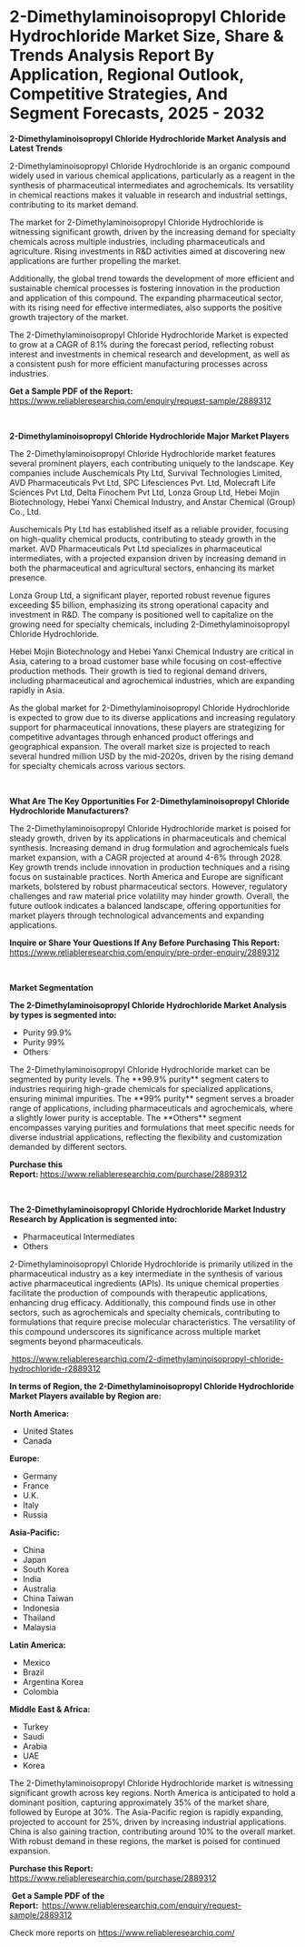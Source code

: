 <p><h1>2-Dimethylaminoisopropyl Chloride Hydrochloride Market Size, Share & Trends Analysis Report By Application, Regional Outlook, Competitive Strategies, And Segment Forecasts, 2025 - 2032</h1></p><p><strong>2-Dimethylaminoisopropyl Chloride Hydrochloride Market Analysis and Latest Trends</strong></p>
<p><p>2-Dimethylaminoisopropyl Chloride Hydrochloride is an organic compound widely used in various chemical applications, particularly as a reagent in the synthesis of pharmaceutical intermediates and agrochemicals. Its versatility in chemical reactions makes it valuable in research and industrial settings, contributing to its market demand. </p><p>The market for 2-Dimethylaminoisopropyl Chloride Hydrochloride is witnessing significant growth, driven by the increasing demand for specialty chemicals across multiple industries, including pharmaceuticals and agriculture. Rising investments in R&D activities aimed at discovering new applications are further propelling the market. </p><p>Additionally, the global trend towards the development of more efficient and sustainable chemical processes is fostering innovation in the production and application of this compound. The expanding pharmaceutical sector, with its rising need for effective intermediates, also supports the positive growth trajectory of the market.</p><p>The 2-Dimethylaminoisopropyl Chloride Hydrochloride Market is expected to grow at a CAGR of 8.1% during the forecast period, reflecting robust interest and investments in chemical research and development, as well as a consistent push for more efficient manufacturing processes across industries.</p></p>
<p><strong>Get a Sample PDF of the Report:&nbsp;</strong> <a href="https://www.reliableresearchiq.com/enquiry/request-sample/2889312?utm_campaign=3347&utm_medium=2&utm_source=Github&utm_content=ia&utm_term=14032025&utm_id=2-dimethylaminoisopropyl-chloride-hydrochloride">https://www.reliableresearchiq.com/enquiry/request-sample/2889312</a></p>
<p>&nbsp;</p>
<p><strong>2-Dimethylaminoisopropyl Chloride Hydrochloride Major Market Players</strong></p>
<p><p>The 2-Dimethylaminoisopropyl Chloride Hydrochloride market features several prominent players, each contributing uniquely to the landscape. Key companies include Auschemicals Pty Ltd, Survival Technologies Limited, AVD Pharmaceuticals Pvt Ltd, SPC Lifesciences Pvt. Ltd, Molecraft Life Sciences Pvt Ltd, Delta Finochem Pvt Ltd, Lonza Group Ltd, Hebei Mojin Biotechnology, Hebei Yanxi Chemical Industry, and Anstar Chemical (Group) Co., Ltd.</p><p>Auschemicals Pty Ltd has established itself as a reliable provider, focusing on high-quality chemical products, contributing to steady growth in the market. AVD Pharmaceuticals Pvt Ltd specializes in pharmaceutical intermediates, with a projected expansion driven by increasing demand in both the pharmaceutical and agricultural sectors, enhancing its market presence.</p><p>Lonza Group Ltd, a significant player, reported robust revenue figures exceeding $5 billion, emphasizing its strong operational capacity and investment in R&D. The company is positioned well to capitalize on the growing need for specialty chemicals, including 2-Dimethylaminoisopropyl Chloride Hydrochloride.</p><p>Hebei Mojin Biotechnology and Hebei Yanxi Chemical Industry are critical in Asia, catering to a broad customer base while focusing on cost-effective production methods. Their growth is tied to regional demand drivers, including pharmaceutical and agrochemical industries, which are expanding rapidly in Asia.</p><p>As the global market for 2-Dimethylaminoisopropyl Chloride Hydrochloride is expected to grow due to its diverse applications and increasing regulatory support for pharmaceutical innovations, these players are strategizing for competitive advantages through enhanced product offerings and geographical expansion. The overall market size is projected to reach several hundred million USD by the mid-2020s, driven by the rising demand for specialty chemicals across various sectors.</p></p>
<p>&nbsp;</p>
<p><strong>What Are The Key Opportunities For 2-Dimethylaminoisopropyl Chloride Hydrochloride Manufacturers?</strong></p>
<p><p>The 2-Dimethylaminoisopropyl Chloride Hydrochloride market is poised for steady growth, driven by its applications in pharmaceuticals and chemical synthesis. Increasing demand in drug formulation and agrochemicals fuels market expansion, with a CAGR projected at around 4-6% through 2028. Key growth trends include innovation in production techniques and a rising focus on sustainable practices. North America and Europe are significant markets, bolstered by robust pharmaceutical sectors. However, regulatory challenges and raw material price volatility may hinder growth. Overall, the future outlook indicates a balanced landscape, offering opportunities for market players through technological advancements and expanding applications.</p></p>
<p><strong>Inquire or Share Your Questions If Any Before Purchasing This Report:</strong> <a href="https://www.reliableresearchiq.com/enquiry/pre-order-enquiry/2889312?utm_campaign=3347&utm_medium=2&utm_source=Github&utm_content=ia&utm_term=14032025&utm_id=2-dimethylaminoisopropyl-chloride-hydrochloride">https://www.reliableresearchiq.com/enquiry/pre-order-enquiry/2889312</a></p>
<p>&nbsp;</p>
<p><strong>Market Segmentation</strong></p>
<p><strong>The 2-Dimethylaminoisopropyl Chloride Hydrochloride Market Analysis by types is segmented into:</strong></p>
<p><ul><li>Purity 99.9%</li><li>Purity 99%</li><li>Others</li></ul></p>
<p><p>The 2-Dimethylaminoisopropyl Chloride Hydrochloride market can be segmented by purity levels. The **99.9% purity** segment caters to industries requiring high-grade chemicals for specialized applications, ensuring minimal impurities. The **99% purity** segment serves a broader range of applications, including pharmaceuticals and agrochemicals, where a slightly lower purity is acceptable. The **Others** segment encompasses varying purities and formulations that meet specific needs for diverse industrial applications, reflecting the flexibility and customization demanded by different sectors.</p></p>
<p><strong>Purchase this Report:&nbsp;</strong><a href="https://www.reliableresearchiq.com/purchase/2889312?utm_campaign=3347&utm_medium=2&utm_source=Github&utm_content=ia&utm_term=14032025&utm_id=2-dimethylaminoisopropyl-chloride-hydrochloride">https://www.reliableresearchiq.com/purchase/2889312</a></p>
<p>&nbsp;</p>
<p><strong>The 2-Dimethylaminoisopropyl Chloride Hydrochloride Market Industry Research by Application is segmented into:</strong></p>
<p><ul><li>Pharmaceutical Intermediates</li><li>Others</li></ul></p>
<p><p>2-Dimethylaminoisopropyl Chloride Hydrochloride is primarily utilized in the pharmaceutical industry as a key intermediate in the synthesis of various active pharmaceutical ingredients (APIs). Its unique chemical properties facilitate the production of compounds with therapeutic applications, enhancing drug efficacy. Additionally, this compound finds use in other sectors, such as agrochemicals and specialty chemicals, contributing to formulations that require precise molecular characteristics. The versatility of this compound underscores its significance across multiple market segments beyond pharmaceuticals.</p></p>
<p><a href="https://www.reliableresearchiq.com/2-dimethylaminoisopropyl-chloride-hydrochloride-r2889312?utm_campaign=3347&utm_medium=2&utm_source=Github&utm_content=ia&utm_term=14032025&utm_id=2-dimethylaminoisopropyl-chloride-hydrochloride">&nbsp;https://www.reliableresearchiq.com/2-dimethylaminoisopropyl-chloride-hydrochloride-r2889312</a></p>
<p><strong>In terms of Region, the 2-Dimethylaminoisopropyl Chloride Hydrochloride Market Players available by Region are:</strong></p>
<p>
    <p> <strong> North America: </strong>
        <ul>
            <li>United States</li>
            <li>Canada</li>
        </ul>
        </p> 
    <p> <strong> Europe: </strong>
        <ul>
            <li>Germany</li>
            <li>France</li>
            <li>U.K.</li>
            <li>Italy</li>
            <li>Russia</li>
        </ul>
        </p> 
    <p> <strong> Asia-Pacific: </strong>
        <ul>
            <li>China</li>
            <li>Japan</li>
            <li>South Korea</li>
            <li>India</li>
            <li>Australia</li>
            <li>China Taiwan</li>
            <li>Indonesia</li>
            <li>Thailand</li>
            <li>Malaysia</li>
        </ul>
        </p> 
    <p> <strong> Latin America: </strong>
        <ul>
            <li>Mexico</li>
            <li>Brazil</li>
            <li>Argentina Korea</li>
            <li>Colombia</li>
        </ul>
        </p> 
    <p> <strong> Middle East & Africa: </strong>
        <ul>
            <li>Turkey</li>
            <li>Saudi</li>
            <li>Arabia</li>
            <li>UAE</li>
            <li>Korea</li>
        </ul>
    </p>
    </p>
<p><p>The 2-Dimethylaminoisopropyl Chloride Hydrochloride market is witnessing significant growth across key regions. North America is anticipated to hold a dominant position, capturing approximately 35% of the market share, followed by Europe at 30%. The Asia-Pacific region is rapidly expanding, projected to account for 25%, driven by increasing industrial applications. China is also gaining traction, contributing around 10% to the overall market. With robust demand in these regions, the market is poised for continued expansion.</p></p>
<p><strong>Purchase this Report: </strong><a href="https://www.reliableresearchiq.com/purchase/2889312?utm_campaign=3347&utm_medium=2&utm_source=Github&utm_content=ia&utm_term=14032025&utm_id=2-dimethylaminoisopropyl-chloride-hydrochloride">https://www.reliableresearchiq.com/purchase/2889312</a></p>
<p>&nbsp;<strong>Get a Sample PDF of the Report:&nbsp;&nbsp;</strong><a href="https://www.reliableresearchiq.com/enquiry/request-sample/2889312?utm_campaign=3347&utm_medium=2&utm_source=Github&utm_content=ia&utm_term=14032025&utm_id=2-dimethylaminoisopropyl-chloride-hydrochloride">https://www.reliableresearchiq.com/enquiry/request-sample/2889312</a></p>
<p><strong></strong></p>
<p>Check more reports on <a href="https://www.reliableresearchiq.com/?utm_campaign=3347&utm_medium=2&utm_source=Github&utm_content=ia&utm_term=14032025&utm_id=2-dimethylaminoisopropyl-chloride-hydrochloride">https://www.reliableresearchiq.com/</a></p>
